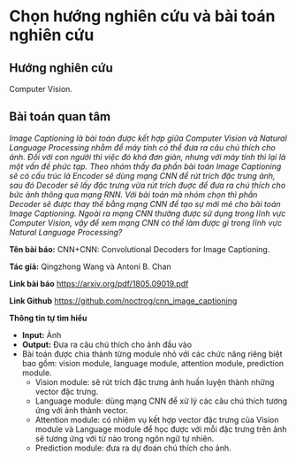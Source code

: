 # Chọn hướng nghiên cứu và bài toán nghiên cứu

## Hướng nghiên cứu
Computer Vision.

## Bài toán quan tâm

_Image Captioning là bài toán được kết hợp giữa Computer Vision và Natural Language Processing nhằm để máy tính có thể đưa ra câu chú thích cho ảnh. Đối với con người thì việc đó khá đơn giản, nhưng với máy tính thì lại là một vấn đề phức tạp. Theo nhóm thấy đa phần bài toán Image Captioning sẽ có cấu trúc là Encoder sẽ dùng mạng CNN để rút trích đặc trưng ảnh, sau đó Decoder sẽ lấy đặc trưng vừa rút trích đuợc để đưa ra chú thích cho bức ảnh thông qua mạng RNN. Với bài toán mà nhóm chọn thì phần Decoder sẽ được thay thế bằng mạng CNN để tạo sự mới mẻ cho bài toán Image Captioning. Ngoài ra mạng CNN thường được sử dụng trong lĩnh vực Computer Vision, vậy để xem mạng CNN có thể làm được gì trong lĩnh vực Natural Language Processing?_

**Tên bài báo:** CNN+CNN: Convolutional Decoders for Image Captioning.

**Tác giả:** Qingzhong Wang và Antoni B. Chan

**Link bài báo** https://arxiv.org/pdf/1805.09019.pdf

**Link Github** https://github.com/noctrog/cnn_image_captioning

**Thông tin tự tìm hiểu**
- **Input:** Ảnh
- **Output:** Đưa ra câu chú thích cho ảnh đầu vào
- Bài toán được chia thành từng module nhỏ với các chức năng riêng biệt bao gồm: vision module, language module, attention module, prediction module.
	* Vision module: sẽ rút trích đặc trưng ảnh huấn luyện thành những vector đặc trưng.
	* Language module: dùng mạng CNN để xử lý các câu chú thích tương ứng với ảnh thành vector.
	* Attention module: có nhiệm vụ kết hợp vector đặc trưng của Vision module và Language module để học được với mỗi đặc trưng trên ảnh sẽ tương ứng với từ nào trong ngôn ngữ tự nhiên.
	* Prediction module: đưa ra dự đoán chú thích cho ảnh.